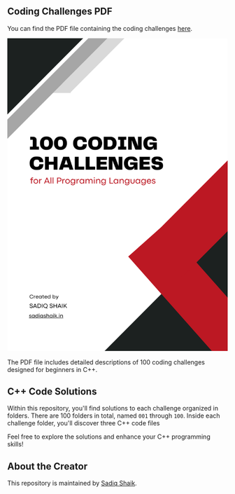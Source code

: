 ## Coding Challenges PDF

You can find the PDF file containing the coding challenges [here](https://github.com/sadiqshaik123/100-Coding-Challenges/raw/3e6c2aeed0d9796d3f02b26d19d1284694357c8d/100%20CODING%20CHALLENGES.pdf).

[![Coding Challenges Poster](https://github.com/sadiqshaik123/100-Coding-Challenges/raw/3e6c2aeed0d9796d3f02b26d19d1284694357c8d/posterimage.png)](https://github.com/sadiqshaik123/100-Coding-Challenges)

The PDF file includes detailed descriptions of 100 coding challenges designed for beginners in C++.

## C++ Code Solutions

Within this repository, you'll find solutions to each challenge organized in folders. There are 100 folders in total, named `001` through `100`. Inside each challenge folder, you'll discover three C++ code files

Feel free to explore the solutions and enhance your C++ programming skills!

## About the Creator

This repository is maintained by [Sadiq Shaik](https://sadiqshaik.in).

